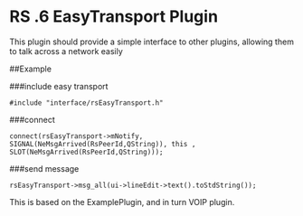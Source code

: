 RS .6 EasyTransport Plugin
==================

This plugin should provide a simple interface to other plugins, allowing them to talk across a network easily

##Example

###include easy transport

    #include "interface/rsEasyTransport.h"


###connect

    connect(rsEasyTransport->mNotify, SIGNAL(NeMsgArrived(RsPeerId,QString)), this , SLOT(NeMsgArrived(RsPeerId,QString)));

###send message

    rsEasyTransport->msg_all(ui->lineEdit->text().toStdString());



This is based on the ExamplePlugin, and in turn VOIP plugin.

